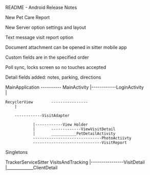 README - Android Release Notes

New Pet Care Report

New Server option settings and layout

Text message visit report option

Document attachment can be opened in sitter mobile app

Custom fields are in the specified order

Poll sync, locks screen so no touches accepted

Detail fields added: notes, parking, directions



MainApplication ---------- MainActivity
				|------------LoginActivity	
						|
						
	RecyclerView		----------------
		|
		
		------------VisitAdapter
		
				|------------View Holder 
				|		-------------ViewVisitDetail
				|		___________PetDetailActivity
				------------------------------PhotoActiivty
				------------------------------VisitReport
				

Singletons

TrackerServiceSitter
VisitsAndTracking
	|----------------VisitDetail
	|_____________ClientDetail
	
